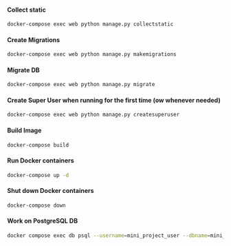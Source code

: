 #### Collect static

```bash
docker-compose exec web python manage.py collectstatic
```

#### Create Migrations

```bash
docker-compose exec web python manage.py makemigrations
```

#### Migrate DB

```bash
docker-compose exec web python manage.py migrate
```

#### Create Super User when running for the first time (ow whenever needed)

```bash
docker-compose exec web python manage.py createsuperuser
```

#### Build Image

```bash
docker-compose build
```

#### Run Docker containers

```bash
docker-compose up -d
```

#### Shut down Docker containers

```bash
docker-compose down
```

#### Work on PostgreSQL DB

```bash
docker compose exec db psql --username=mini_project_user --dbname=mini_project_db
```
